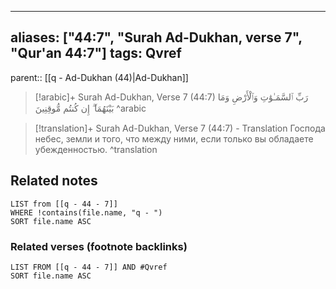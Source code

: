 
---
aliases: ["44:7", "Surah Ad-Dukhan, verse 7", "Qur'an 44:7"]
tags: Qvref
---

parent:: [[q - Ad-Dukhan (44)|Ad-Dukhan]]

> [!arabic]+ Surah Ad-Dukhan, Verse 7 (44:7)
> <span class="quran-arabic">رَبِّ ٱلسَّمَـٰوَٰتِ وَٱلْأَرْضِ وَمَا بَيْنَهُمَآ ۖ إِن كُنتُم مُّوقِنِينَ</span>
^arabic

> [!translation]+ Surah Ad-Dukhan, Verse 7 (44:7) - Translation
> Господа небес, земли и того, что между ними, если только вы обладаете убежденностью.
^translation



## Related notes
```dataview
LIST from [[q - 44 - 7]]
WHERE !contains(file.name, "q - ")
SORT file.name ASC
```

### Related verses (footnote backlinks)
```dataview
LIST FROM [[q - 44 - 7]] AND #Qvref
SORT file.name ASC
```

